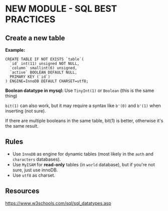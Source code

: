 # NEW MODULE - SQL BEST PRACTICES

## Create a new table

**Example:**

```
CREATE TABLE IF NOT EXISTS `table`(
  `id` int(11) unsigned NOT NULL,
  `column` smallint(6) unsigned,
  `active` BOOLEAN DEFAULT NULL,
  PRIMARY KEY (`id`)
) ENGINE=InnoDB DEFAULT CHARSET=utf8;
```

**Boolean datatype in mysql:** Use `TinyInt(1)` or `Boolean` (this is the same
thing)

`bit(1)` can also work, but it may require a syntax like `b'(0)` and `b'(1)`
when inserting (not sure).

If there are multiple booleans in the same table, bit(1) is better, otherwise
it's the same result.

## Rules

- Use `InnoDB` as engine for dynamic tables (most likely in the `auth` and
  `characters` databases).
- Use `MyISAM` for **read-only** tables (in `world` database), but if you're not
  sure, just use innoDB.
- Use `utf8` as charset.

## Resources

https://www.w3schools.com/sql/sql_datatypes.asp
